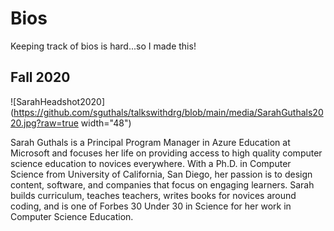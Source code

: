 # Bios

Keeping track of bios is hard...so I made this!

## Fall 2020

![SarahHeadshot2020](https://github.com/sguthals/talkswithdrg/blob/main/media/SarahGuthals2020.jpg?raw=true width="48")

Sarah Guthals is a Principal Program Manager in Azure Education at Microsoft and focuses her life on providing access to high quality computer science 
education to novices everywhere. With a Ph.D. in Computer Science from University of California, San Diego, her passion is to design content, software, and 
companies that focus on engaging learners. Sarah builds curriculum, teaches teachers, writes books for novices around coding, and is one of Forbes 30 Under 30 
in Science for her work in Computer Science Education.
